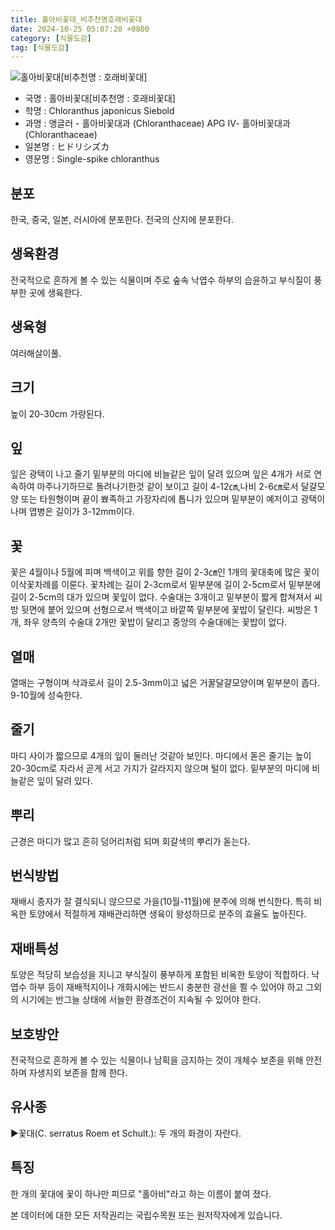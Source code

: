 ```yaml
---
title: 홀아비꽃대_비추천명호래비꽃대
date: 2024-10-25 05:07:20 +0800
category: [식물도감]
tag: [식물도감]
---
```




![홀아비꽃대[비추천명 : 호래비꽃대]](/fileUpload/plants/basic/Chloranthaceae/Chloranthus/6450/1_th2.JPG)
- 국명 : 홀아비꽃대[비추천명 : 호래비꽃대]
- 학명 : Chloranthus japonicus Siebold
- 과명 : 앵글러 - 홀아비꽃대과 (Chloranthaceae) APG Ⅳ- 홀아비꽃대과 (Chloranthaceae)
- 일본명 : ヒドリシズカ
- 영문명 : Single-spike chloranthus


## 분포
한국, 중국, 일본, 러시아에 분포한다.전국의 산지에 분포한다.
## 생육환경
전국적으로 흔하게 볼 수 있는 식물이며 주로 숲속 낙엽수 하부의 습윤하고 부식질이 풍부한 곳에 생육한다.
## 생육형
여러해살이풀.
## 크기
높이 20-30cm 가량된다.
## 잎
잎은 광택이 나고 줄기 밑부분의 마디에 비늘같은 잎이 달려 있으며 잎은 4개가 서로 연속하여 마주나기하므로 돌려나기한것 같이 보이고 길이 4-12㎝,나비 2-6㎝로서 달걀모양 또는 타원형이며 끝이 뾰족하고 가장자리에 톱니가 있으며 밑부분이 예저이고 광택이 나며 엽병은 길이가 3-12mm이다.
## 꽃
꽃은 4월이나 5월에 피며 백색이고 위를 향한 길이 2-3㎝인 1개의 꽃대축에 많은 꽃이 이삭꽃차례를 이룬다. 꽃차례는 길이 2-3cm로서 밑부분에 길이 2-5cm로서 밑부분에 길이 2-5cm의 대가 있으며 꽃잎이 없다. 수술대는 3개이고 밑부분이 짧게 합쳐져서 씨방 뒷면에 붙어 있으며 선형으로서 백색이고 바깥쪽 밑부분에 꽃밥이 달린다. 씨방은 1개, 좌우 양측의 수술대 2개만 꽃밥이 달리고 중앙의 수술대에는 꽃밥이 없다.
## 열매
열매는 구형이며 삭과로서 길이 2.5-3mm이고 넓은 거꿀달걀모양이며 밑부분이 좁다. 9-10월에 성숙한다.
## 줄기
마디 사이가 짧으므로 4개의 잎이 둘러난 것같아 보인다. 마디에서 돋은 줄기는 높이 20-30cm로 자라서 곧게 서고 가지가 갈라지지 않으며 털이 없다. 밑부분의 마디에 비늘같은 잎이 달려 있다.
## 뿌리
근경은 마디가 많고 흔히 덩어리처럼 되며 회갈색의 뿌리가 돋는다.
## 번식방법
재배시 종자가 잘 결식되니 않으므로 가을(10월-11월)에 분주에 의해 번식한다. 특히 비옥한 토양에서 적절하게 재배관리하면 생육이 왕성하므로 분주의 효율도 높아진다.
## 재배특성
토양은 적당히 보습성을 지니고 부식질이 풍부하게 포함된 비옥한 토양이 적합하다. 낙엽수 하부 등이 재배적지이나 개화시에는 반드시 충분한 광선을 쬘 수 있어야 하고 그외의 시기에는 반그늘 상태에 서늘한 환경조건이 지속될 수 있어야 한다.
## 보호방안
전국적으로 흔하게 볼 수 있는 식물이나 남획을 금지하는 것이 개체수 보존을 위해 안전하며 자생지외 보존을 함께 한다.
## 유사종
▶꽃대(C. serratus Roem et Schult.): 두 개의 화경이 자란다.
## 특징
한 개의 꽃대에 꽃이 하나만 피므로 "홀아비"라고 하는 이름이 붙여 졌다.






본 데이터에 대한 모든 저작권리는 국립수목원 또는 원저작자에게 있습니다.
